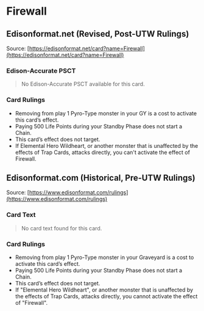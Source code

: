 # Firewall

## Edisonformat.net (Revised, Post-UTW Rulings)

Source: [https://edisonformat.net/card?name=Firewall](https://edisonformat.net/card?name=Firewall)

### Edison-Accurate PSCT

> No Edison-Accurate PSCT available for this card.

### Card Rulings

*   Removing from play 1 Pyro-Type monster in your GY is a cost to activate this card’s effect.
*   Paying 500 Life Points during your Standby Phase does not start a Chain.
*   This card’s effect does not target.
*   If Elemental Hero Wildheart, or another monster that is unaffected by the effects of Trap Cards, attacks directly, you can't activate the effect of Firewall.


## Edisonformat.com (Historical, Pre-UTW Rulings)

Source: [https://www.edisonformat.com/rulings](https://www.edisonformat.com/rulings)

### Card Text

> No card text found for this card.

### Card Rulings

*   Removing from play 1 Pyro-Type monster in your Graveyard is a cost to activate this card’s effect.
*   Paying 500 Life Points during your Standby Phase does not start a Chain.
*   This card’s effect does not target.
*   If "Elemental Hero Wildheart", or another monster that is unaffected by the effects of Trap Cards, attacks directly, you cannot activate the effect of "Firewall".


